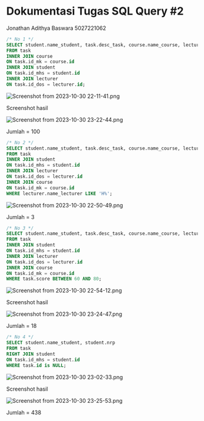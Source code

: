 # Dokumentasi Tugas SQL Query #2

Jonathan Adithya Baswara 5027221062

```sql
/* No 1 */
SELECT student.name_student, task.desc_task, course.name_course, lecturer.name_lecturer
FROM task
INNER JOIN course
ON task.id_mk = course.id
INNER JOIN student
ON task.id_mhs = student.id
INNER JOIN lecturer
ON task.id_dos = lecturer.id;
```

![Screenshot from 2023-10-30 22-11-41.png](../Dokumentasi%20Tugas%20SQL%20Query%20#2/Screenshot_from_2023-10-30_22-11-41.png)

Screenshot hasil

![Screenshot from 2023-10-30 23-22-44.png](../Dokumentasi%20Tugas%20SQL%20Query%20#2/Screenshot_from_2023-10-30_23-22-44.png)

Jumlah = 100

```sql
/* No 2 */
SELECT student.name_student, task.desc_task, course.name_course, lecturer.name_lecturer 
FROM task
INNER JOIN student 
ON task.id_mhs = student.id
INNER JOIN lecturer
ON task.id_dos = lecturer.id
INNER JOIN course
ON task.id_mk = course.id
WHERE lecturer.name_lecturer LIKE 'H%';
```

![Screenshot from 2023-10-30 22-50-49.png](../Dokumentasi%20Tugas%20SQL%20Query%20#2/Screenshot_from_2023-10-30_22-50-49.png)

Jumlah = 3

```sql
/* No 3 */
SELECT student.name_student, task.desc_task, course.name_course, lecturer.name_lecturer 
FROM task
INNER JOIN student 
ON task.id_mhs = student.id
INNER JOIN lecturer
ON task.id_dos = lecturer.id
INNER JOIN course
ON task.id_mk = course.id
WHERE task.score BETWEEN 60 AND 80;
```

![Screenshot from 2023-10-30 22-54-12.png](../Dokumentasi%20Tugas%20SQL%20Query%20#2/Screenshot_from_2023-10-30_22-54-12.png)

Screenshot hasil

![Screenshot from 2023-10-30 23-24-47.png](../Dokumentasi%20Tugas%20SQL%20Query%20#2/Screenshot_from_2023-10-30_23-24-47.png)

Jumlah = 18

```sql
/* No 4 */
SELECT student.name_student, student.nrp
FROM task
RIGHT JOIN student 
ON task.id_mhs = student.id
WHERE task.id is NULL;
```

![Screenshot from 2023-10-30 23-02-33.png](../Dokumentasi%20Tugas%20SQL%20Query%20#2/Screenshot_from_2023-10-30_23-02-33.png)

Screenshot hasil

![Screenshot from 2023-10-30 23-25-53.png](../Dokumentasi%20Tugas%20SQL%20Query%20#2/Screenshot_from_2023-10-30_23-25-53.png)

Jumlah = 438